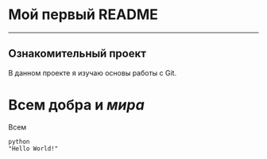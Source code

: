 # Мой первый README

---

## Ознакомительный проект 

В данном проекте я изучаю основы работы с Git.

# Всем __добра__ и *мира*

Всем 

``` 
python
"Hello World!"
```